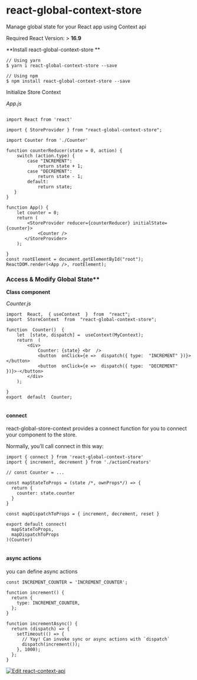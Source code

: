 
# react-global-context-store

Manage global state for your React app using Context api

  

Required React Version: > **16.9**

  

**Install react-global-context-store **

```
// Using yarn
$ yarn i react-global-context-store --save

// Using npm
$ npm install react-global-context-store --save

```

Initialize Store Context

*App.js*

```

import React from 'react'

import { StoreProvider } from "react-global-context-store";

import Counter from './Counter'

function counterReducer(state = 0, action) {
	switch (action.type) {
		case "INCREMENT":
	 		return state + 1;
		case "DECREMENT":
	 		return state - 1;
		default:
			return state;
   }
}
  
function App() {
	let counter = 0;
	return (
		<StoreProvider reducer={counterReducer} initialState={counter}>
			<Counter />
	   </StoreProvider>
	);

}
const rootElement = document.getElementById("root");
ReactDOM.render(<App />, rootElement);
```

  

### Access & Modify Global State**

  
  

**Class component**

*Counter.js*

```
import  React,  { useContext  }  from  "react";
import  StoreContext  from  "react-global-context-store";

function  Counter()  {
	let  [state, dispatch] =  useContext(MyContext);
	return  (
		<div>
			Counter: {state} <br  />
			<button  onClick={e =>  dispatch({ type:  "INCREMENT" })}></button>
			<button  onClick={e =>  dispatch({ type:  "DECREMENT" })}>-</button>
		</div>
	);

}
export  default  Counter;
 
```
#### connect
react-global-store-context provides a connect function for you to connect your component to the store.

Normally, you’ll call connect in this way:

```
import { connect } from 'react-global-context-store'
import { increment, decrement } from './actionCreators'

// const Counter = ...

const mapStateToProps = (state /*, ownProps*/) => {
  return {
    counter: state.counter
  }
}

const mapDispatchToProps = { increment, decrement, reset }

export default connect(
  mapStateToProps,
  mapDispatchToProps
)(Counter)


```

#### async actions

you can define async actions

```
const INCREMENT_COUNTER = 'INCREMENT_COUNTER';

function increment() {
  return {
    type: INCREMENT_COUNTER,
  };
}

function incrementAsync() {
  return (dispatch) => {
    setTimeout(() => {
      // Yay! Can invoke sync or async actions with `dispatch`
      dispatch(increment());
    }, 1000);
  };
}
```
[![Edit react-context-api](https://codesandbox.io/static/img/play-codesandbox.svg)](https://codesandbox.io/s/react-context-api-cvndq?fontsize=14&hidenavigation=1&theme=dark)
